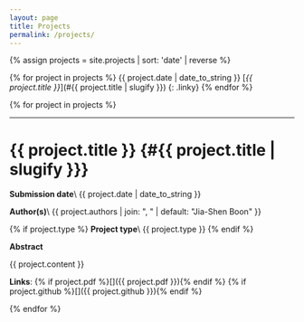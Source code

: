 ```yaml
---
layout: page
title: Projects
permalink: /projects/
---
```


{% assign projects = site.projects | sort: 'date' | reverse %}

{% for project in projects %}
{{ project.date | date_to_string }} [_{{ project.title }}_](#{{ project.title | slugify }})
{: .linky}
{% endfor %}

{% for project in projects %}

  ***

  {{ project.title }} {#{{ project.title | slugify }}}
===

  __Submission date__\\
  {{ project.date | date_to_string }}

  __Author(s)__\\
  {{ project.authors | join: ", " | default: "Jia-Shen Boon" }}

  {% if project.type %}
  __Project type__\\
  {{ project.type }}
  {% endif %}

  __Abstract__

  {{ project.content }}

  __Links__:
   {% if project.pdf %}[<i class="fas fa-file-pdf"></i>]({{ project.pdf }}){% endif %}
   {% if project.github %}[<i class="fab fa-github"></i>]({{ project.github }}){% endif %}

{% endfor %}